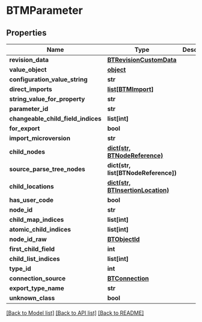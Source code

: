 # BTMParameter

## Properties
Name | Type | Description | Notes
------------ | ------------- | ------------- | -------------
**revision_data** | [**BTRevisionCustomData**](BTRevisionCustomData.md) |  | [optional] 
**value_object** | [**object**](.md) |  | [optional] 
**configuration_value_string** | **str** |  | [optional] 
**direct_imports** | [**list[BTMImport]**](BTMImport.md) |  | [optional] 
**string_value_for_property** | **str** |  | [optional] 
**parameter_id** | **str** |  | [optional] 
**changeable_child_field_indices** | **list[int]** |  | [optional] 
**for_export** | **bool** |  | [optional] 
**import_microversion** | **str** |  | [optional] 
**child_nodes** | [**dict(str, BTNodeReference)**](BTNodeReference.md) |  | [optional] 
**source_parse_tree_nodes** | **dict(str, list[BTNodeReference])** |  | [optional] 
**child_locations** | [**dict(str, BTInsertionLocation)**](BTInsertionLocation.md) |  | [optional] 
**has_user_code** | **bool** |  | [optional] 
**node_id** | **str** |  | [optional] 
**child_map_indices** | **list[int]** |  | [optional] 
**atomic_child_indices** | **list[int]** |  | [optional] 
**node_id_raw** | [**BTObjectId**](BTObjectId.md) |  | [optional] 
**first_child_field** | **int** |  | [optional] 
**child_list_indices** | **list[int]** |  | [optional] 
**type_id** | **int** |  | [optional] 
**connection_source** | [**BTConnection**](BTConnection.md) |  | [optional] 
**export_type_name** | **str** |  | [optional] 
**unknown_class** | **bool** |  | [optional] 

[[Back to Model list]](../README.md#documentation-for-models) [[Back to API list]](../README.md#documentation-for-api-endpoints) [[Back to README]](../README.md)


